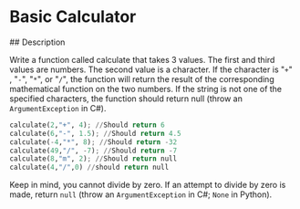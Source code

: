 # Basic Calculator

## Description

Write a function called calculate that takes 3 values. The first and third values are numbers. The second value is a character. If the character is "`+`" , "`-`", "`*`", or "`/`", the function will return the result of the corresponding mathematical function on the two numbers. If the string is not one of the specified characters, the function should return null (throw an `ArgumentException` in C#).

```python
calculate(2,"+", 4); //Should return 6
calculate(6,"-", 1.5); //Should return 4.5
calculate(-4,"*", 8); //Should return -32
calculate(49,"/", -7); //Should return -7
calculate(8,"m", 2); //Should return null
calculate(4,"/",0) //should return null
```

Keep in mind, you cannot divide by zero. If an attempt to divide by zero is made, return `null` (throw an `ArgumentException` in C#; `None` in Python).
